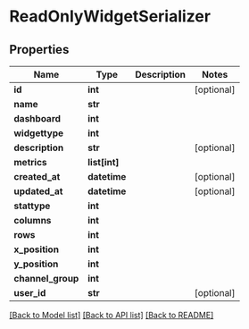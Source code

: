 # ReadOnlyWidgetSerializer

## Properties
Name | Type | Description | Notes
------------ | ------------- | ------------- | -------------
**id** | **int** |  | [optional] 
**name** | **str** |  | 
**dashboard** | **int** |  | 
**widgettype** | **int** |  | 
**description** | **str** |  | [optional] 
**metrics** | **list[int]** |  | 
**created_at** | **datetime** |  | [optional] 
**updated_at** | **datetime** |  | [optional] 
**stattype** | **int** |  | 
**columns** | **int** |  | 
**rows** | **int** |  | 
**x_position** | **int** |  | 
**y_position** | **int** |  | 
**channel_group** | **int** |  | 
**user_id** | **str** |  | [optional] 

[[Back to Model list]](../README.md#documentation-for-models) [[Back to API list]](../README.md#documentation-for-api-endpoints) [[Back to README]](../README.md)


